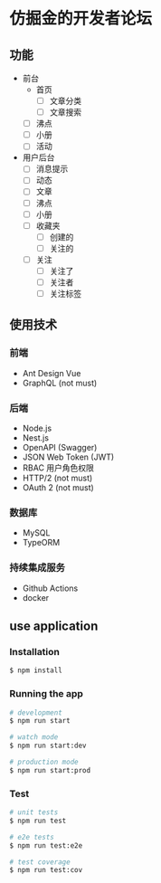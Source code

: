 # 仿掘金的开发者论坛

## 功能

- 前台
    - 首页
        - [ ] 文章分类
        - [ ] 文章搜索
    - [ ] 沸点
    - [ ] 小册
    - [ ] 活动

- 用户后台
    - [ ] 消息提示
    - [ ] 动态
    - [ ] 文章
    - [ ] 沸点
    - [ ] 小册
    - [ ] 收藏夹
        - [ ] 创建的
        - [ ] 关注的
    - [ ] 关注
        - [ ] 关注了
        - [ ] 关注者
        - [ ] 关注标签

## 使用技术

### 前端

- Ant Design Vue
- GraphQL (not must)

### 后端

- Node.js
- Nest.js
- OpenAPI (Swagger)
- JSON Web Token (JWT)
- RBAC 用户角色权限
- HTTP/2 (not must)
- OAuth 2 (not must)

### 数据库

- MySQL
- TypeORM

### 持续集成服务

- Github Actions
- docker

## use application

### Installation

```bash
$ npm install
```

### Running the app

```bash
# development
$ npm run start

# watch mode
$ npm run start:dev

# production mode
$ npm run start:prod
```

### Test

```bash
# unit tests
$ npm run test

# e2e tests
$ npm run test:e2e

# test coverage
$ npm run test:cov
```
